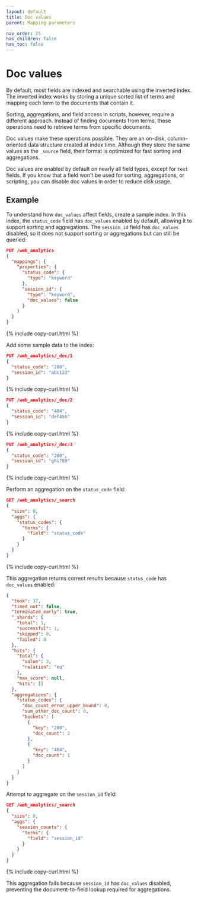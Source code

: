 ```yaml
---
layout: default
title: Doc values
parent: Mapping parameters

nav_order: 25
has_children: false
has_toc: false
---
```


# Doc values

By default, most fields are indexed and searchable using the inverted index. The inverted index works by storing a unique sorted list of terms and mapping each term to the documents that contain it.

Sorting, aggregations, and field access in scripts, however, require a different approach. Instead of finding documents from terms, these operations need to retrieve terms from specific documents.

Doc values make these operations possible. They are an on-disk, column-oriented data structure created at index time. Although they store the same values as the `_source` field, their format is optimized for fast sorting and aggregations.

Doc values are enabled by default on nearly all field types, except for `text` fields. If you know that a field won't be used for sorting, aggregations, or scripting, you can disable doc values in order to reduce disk usage.

## Example

To understand how `doc_values` affect fields, create a sample index. In this index, the `status_code` field  has `doc_values` enabled by default, allowing it to support sorting and aggregations. The `session_id` field has `doc_values` disabled, so it does not support sorting or aggregations but can still be queried:

```json
PUT /web_analytics
{
  "mappings": {
    "properties": {
      "status_code": {
        "type": "keyword"
      },
      "session_id": {
        "type": "keyword",
        "doc_values": false
      }
    }
  }
}
```
{% include copy-curl.html %}

Add some sample data to the index:

```json
PUT /web_analytics/_doc/1
{
  "status_code": "200",
  "session_id": "abc123"
}
```
{% include copy-curl.html %}

```json
PUT /web_analytics/_doc/2
{
  "status_code": "404",
  "session_id": "def456"
}
```
{% include copy-curl.html %}

```json
PUT /web_analytics/_doc/3
{
  "status_code": "200",
  "session_id": "ghi789"
}
```
{% include copy-curl.html %}

Perform an aggregation on the `status_code` field:

```json
GET /web_analytics/_search
{
  "size": 0,
  "aggs": {
    "status_codes": {
      "terms": {
        "field": "status_code"
      }
    }
  }
}
```
{% include copy-curl.html %}

This aggregation returns correct results because `status_code` has `doc_values` enabled:

```json
{
  "took": 37,
  "timed_out": false,
  "terminated_early": true,
  "_shards": {
    "total": 1,
    "successful": 1,
    "skipped": 0,
    "failed": 0
  },
  "hits": {
    "total": {
      "value": 3,
      "relation": "eq"
    },
    "max_score": null,
    "hits": []
  },
  "aggregations": {
    "status_codes": {
      "doc_count_error_upper_bound": 0,
      "sum_other_doc_count": 0,
      "buckets": [
        {
          "key": "200",
          "doc_count": 2
        },
        {
          "key": "404",
          "doc_count": 1
        }
      ]
    }
  }
}
```

Attempt to aggregate on the `session_id` field:

```json
GET /web_analytics/_search
{
  "size": 0,
  "aggs": {
    "session_counts": {
      "terms": {
        "field": "session_id"
      }
    }
  }
}
```
{% include copy-curl.html %}

This aggregation fails because `session_id` has `doc_values` disabled, preventing the document-to-field lookup required for aggregations.
